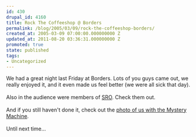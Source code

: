 ```yaml
---
id: 430
drupal_id: 4160
title: Rock The Coffeeshop @ Borders
permalink: /blog/2005/03/09/rock-the-coffeeshop-borders/
created_at: 2005-03-09 07:00:00.000000000 Z
updated_at: 2011-08-20 03:36:31.000000000 Z
promoted: true
state: published
tags:
- Uncategorized
---
```

We had a great night last Friday at Borders. Lots of you guys came out, we really enjoyed it, and it even made us feel better (we were all sick that day).<br /><br />Also in the audience were members of <a href="http://www.srorocks.com/">SRO</a>. Check them out.<br /><br />And if you still haven't done it, check out the <a href="http://www.reddingbrothers.com/photos/">photo of us with the Mystery Machine</a>.<br /><br />Until next time...
